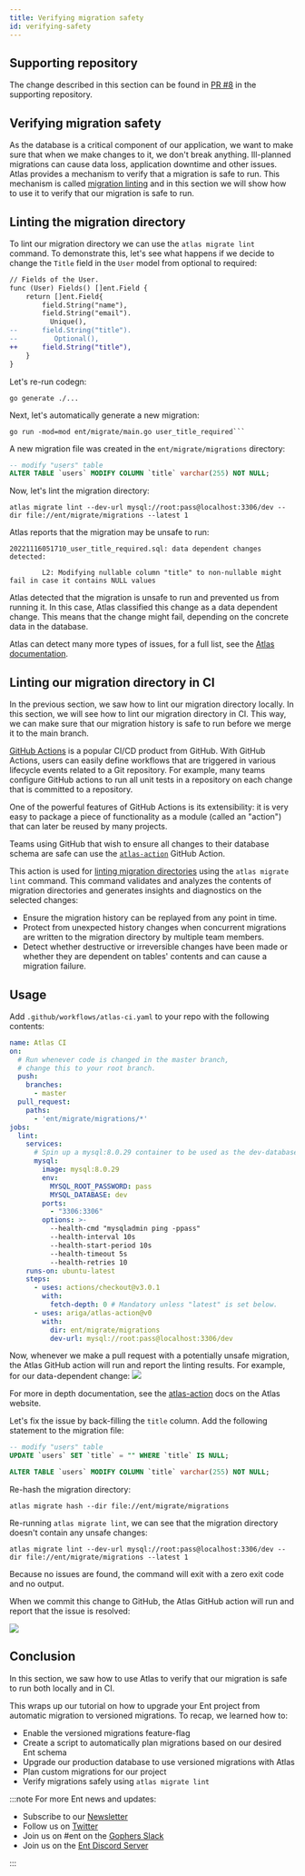 ```yaml
---
title: Verifying migration safety
id: verifying-safety
---
```

## Supporting repository

The change described in this section can be found in
[PR #8](https://github.com/rotemtam/ent-versioned-migrations-demo/pull/8/files)
in the supporting repository.

## Verifying migration safety

As the database is a critical component of our application, we want to make sure that when we 
make changes to it, we don't break anything. Ill-planned migrations can cause data loss, application
downtime and other issues.  Atlas provides a mechanism to verify that a migration is safe to run.
This mechanism is called [migration linting](https://atlasgo.io/versioned/lint) and in this section
we will show how to use it to verify that our migration is safe to run.

## Linting the migration directory

To lint our migration directory we can use the `atlas migrate lint` command.
To demonstrate this, let's see what happens if we decide to change the `Title` field in the `User`
model from optional to required:

```diff
// Fields of the User.
func (User) Fields() []ent.Field {
	return []ent.Field{
		field.String("name"),
		field.String("email").
		  Unique(),
--		field.String("title").
--         Optional(),
++		field.String("title"),
	}
}

```

Let's re-run codegn:

```shell
go generate ./...
```

Next, let's automatically generate a new migration:

```shell
go run -mod=mod ent/migrate/main.go user_title_required```
```

A new migration file was created in the `ent/migrate/migrations` directory:

```sql title="ent/migrate/migrations/20221116051710_user_title_required.sql"
-- modify "users" table
ALTER TABLE `users` MODIFY COLUMN `title` varchar(255) NOT NULL;
```

Now, let's lint the migration directory:

```shell
atlas migrate lint --dev-url mysql://root:pass@localhost:3306/dev --dir file://ent/migrate/migrations --latest 1
```

Atlas reports that the migration may be unsafe to run:

```text
20221116051710_user_title_required.sql: data dependent changes detected:

        L2: Modifying nullable column "title" to non-nullable might fail in case it contains NULL values
```

Atlas detected that the migration is unsafe to run and prevented us from running it.
In this case, Atlas classified this change as a data dependent change. This means that the change
might fail, depending on the concrete data in the database.

Atlas can detect many more types of issues, for a full list, see the [Atlas documentation](https://atlasgo.io/lint/analyzers).

## Linting our migration directory in CI

In the previous section, we saw how to lint our migration directory locally. In this section,
we will see how to lint our migration directory in CI. This way, we can make sure that our migration
history is safe to run before we merge it to the main branch.

[GitHub Actions](https://github.com/features/actions) is a popular CI/CD
product from GitHub. With GitHub Actions, users can easily define workflows
that are triggered in various lifecycle events related to a Git repository.
For example, many teams configure GitHub actions to run all unit tests in
a repository on each change that is committed to a repository.

One of the powerful features of GitHub Actions is its extensibility: it is
very easy to package a piece of functionality as a module (called an "action")
that can later be reused by many projects.

Teams using GitHub that wish to ensure all changes to their database schema are safe
can use the [`atlas-action`](https://github.com/ariga/atlas-action) GitHub Action.

This action is used for [linting migration directories](/versioned/lint)
using the `atlas migrate lint` command. This command  validates and analyzes the contents
of migration directories and generates insights and diagnostics on the selected changes:

* Ensure the migration history can be replayed from any point in time.
* Protect from unexpected history changes when concurrent migrations are written to the migration directory by
  multiple team members.
* Detect whether destructive or irreversible changes have been made or whether they are dependent on tables'
  contents and can cause a migration failure.

## Usage

Add `.github/workflows/atlas-ci.yaml` to your repo with the following contents:

```yaml
name: Atlas CI
on:
  # Run whenever code is changed in the master branch,
  # change this to your root branch.
  push:
    branches:
      - master
  pull_request:
    paths:
      - 'ent/migrate/migrations/*'
jobs:
  lint:
    services:
      # Spin up a mysql:8.0.29 container to be used as the dev-database for analysis.
      mysql:
        image: mysql:8.0.29
        env:
          MYSQL_ROOT_PASSWORD: pass
          MYSQL_DATABASE: dev
        ports:
          - "3306:3306"
        options: >-
          --health-cmd "mysqladmin ping -ppass"
          --health-interval 10s
          --health-start-period 10s
          --health-timeout 5s
          --health-retries 10
    runs-on: ubuntu-latest
    steps:
      - uses: actions/checkout@v3.0.1
        with:
          fetch-depth: 0 # Mandatory unless "latest" is set below.
      - uses: ariga/atlas-action@v0
        with:
          dir: ent/migrate/migrations
          dev-url: mysql://root:pass@localhost:3306/dev
```
Now, whenever we make a pull request with a potentially unsafe migration, the Atlas
GitHub action will run and report the linting results. For example, for our data-dependent change:
![](https://atlasgo.io/uploads/images/atlas-ci-report-dd.png)

For more in depth documentation, see the [atlas-action](https://atlasgo.io/integrations/github-actions)
docs on the Atlas website.

Let's fix the issue by back-filling the `title` column. Add the following
statement to the migration file:

```sql title="ent/migrate/migrations/20221116051710_user_title_required.sql"
-- modify "users" table
UPDATE `users` SET `title` = "" WHERE `title` IS NULL;

ALTER TABLE `users` MODIFY COLUMN `title` varchar(255) NOT NULL;
```

Re-hash the migration directory:

```shell
atlas migrate hash --dir file://ent/migrate/migrations
```

Re-running `atlas migrate lint`, we can see that the migration directory doesn't
contain any unsafe changes:

```text
atlas migrate lint --dev-url mysql://root:pass@localhost:3306/dev --dir file://ent/migrate/migrations --latest 1
```

Because no issues are found, the command will exit with a zero exit code and no output. 

When we commit this change to GitHub, the Atlas GitHub action will run and report that
the issue is resolved:

![](https://atlasgo.io/uploads/images/atlas-ci-report-noissue.png)

## Conclusion

In this section, we saw how to use Atlas to verify that our migration is safe to run both
locally and in CI.

This wraps up our tutorial on how to upgrade your Ent project from
automatic migration to versioned migrations. To recap, we learned how to:

* Enable the versioned migrations feature-flag
* Create a script to automatically plan migrations based on our desired Ent schema
* Upgrade our production database to use versioned migrations with Atlas
* Plan custom migrations for our project
* Verify migrations safely using `atlas migrate lint`

:::note For more Ent news and updates:

- Subscribe to our [Newsletter](https://www.getrevue.co/profile/ent)
- Follow us on [Twitter](https://twitter.com/entgo_io)
- Join us on #ent on the [Gophers Slack](https://entgo.io/docs/slack)
- Join us on the [Ent Discord Server](https://discord.gg/qZmPgTE6RX)

:::

